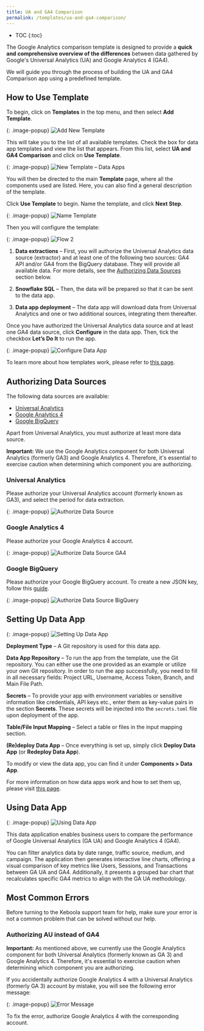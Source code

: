 ```yaml
---
title: UA and GA4 Comparison
permalink: /templates/ua-and-ga4-comparison/
---
```


* TOC
{:toc}

The Google Analytics comparison template is designed to provide a **quick and comprehensive overview of the differences** between data gathered 
by Google's Universal Analytics (UA) and Google Analytics 4 (GA4). 

We will guide you through the process of building the UA and GA4 Comparison app using a predefined template. 

## How to Use Template
To begin, click on **Templates** in the top menu, and then select **Add Template**.

{: .image-popup}
![Add New Template](/templates/ua-and-ga4-comparison/add-template.png)

This will take you to the list of all available templates. Check the box for data app templates and view the list that appears. 
From this list, select **UA and GA4 Comparison** and click on **Use Template**.

{: .image-popup}
![New Template – Data Apps](/templates/ua-and-ga4-comparison/new-template-data-apps.png)

You will then be directed to the main **Template** page, where all the components used are listed. Here, you can also find a general description of the template. 

Click **Use Template** to begin. Name the template, and click **Next Step**.

{: .image-popup}
![Name Template](/templates/ua-and-ga4-comparison/name-template.png)

Then you will configure the template:

{: .image-popup}
![Flow 2](/templates/ua-and-ga4-comparison/required-configurations2.png)

1. **Data extractions** – First, you will authorize the Universal Analytics data source (extractor) and at least one of the following two sources: GA4 API and/or GA4 from the BigQuery database. They will provide all available data. For more details, see the [Authorizing Data Sources](/templates/ua-and-ga4-comparison/#authorizing-data-sources) section below.

2. **Snowflake SQL** – Then, the data will be prepared so that it can be sent to the data app.

3. **Data app deployment** – The data app will download data from Universal Analytics and one or two additional sources, integrating them thereafter.

Once you have authorized the Universal Analytics data source and at least one GA4 data source, click **Configure** in the data app. Then, tick the checkbox 
**Let’s Do It** to run the app.

{: .image-popup}
![Configure Data App](/templates/ua-and-ga4-comparison/save-config.png)

To learn more about how templates work, please refer to [this page](https://help.keboola.com/templates/). 

## Authorizing Data Sources
The following data sources are available:

- [Universal Analytics](https://support.google.com/analytics/answer/2790010?hl=en)
- [Google Analytics 4](https://developers.google.com/analytics/devguides/collection/ga4)
- [Google BigQuery](https://cloud.google.com/bigquery/)

Apart from Universal Analytics, you must authorize at least more data source.

**Important:** We use the Google Analytics component for both Universal Analytics (formerly GA3) and Google Analytics 4. 
Therefore, it's essential to exercise caution when determining which component you are authorizing.

### Universal Analytics
Please authorize your Universal Analytics account (formerly known as GA3), and select the period for data extraction.

{: .image-popup}
![Authorize Data Source](/templates/ua-and-ga4-comparison/universal-analytics.png)

### Google Analytics 4
Please authorize your Google Analytics 4 account.

{: .image-popup}
![Authorize Data Source GA4](/templates/ua-and-ga4-comparison/ga4.png)

### Google BigQuery
Please authorize your Google BigQuery account. To create a new JSON key, follow this [guide](https://help.keboola.com/components/writers/database/bigquery/).

{: .image-popup}
![Authorize Data Source BigQuery](/templates/ua-and-ga4-comparison/bigquery.png)

## Setting Up Data App
{: .image-popup}
![Setting Up Data App](/templates/ua-and-ga4-comparison/configuring-app.png)

**Deployment Type** – A Git repository is used for this data app.

**Data App Repository** – To run the app from the template, use the Git repository. You can either use the one provided as an example 
or utilize your own Git repository. In order to run the app successfully, you need to fill in all necessary fields: Project URL, Username, Access Token, 
Branch, and Main File Path. 

**Secrets** – To provide your app with environment variables or sensitive information like credentials, API keys etc., enter them as key-value pairs 
in the section **Secrets**. These secrets will be injected into the `secrets.toml` file upon deployment of the app.

**Table/File Input Mapping** – Select a table or files in the input mapping section.

**(Re)deploy Data App** – Once everything is set up, simply click **Deploy Data App** (or **Redeploy Data App**).

To modify or view the data app, you can find it under **Components > Data App**. 

For more information on how data apps work and how to set them up, please visit [this page](https://help.keboola.com/components/data-apps/).

## Using Data App

{: .image-popup}
![Using Data App](/templates/ua-and-ga4-comparison/using-app.png)

This data application enables business users to compare the performance of Google Universal Analytics (GA UA) and Google Analytics 4 (GA4). 

You can filter analytics data by date range, traffic source, medium, and campaign. The application then generates interactive line charts, 
offering a visual comparison of key metrics like Users, Sessions, and Transactions between GA UA and GA4. Additionally, it presents a grouped bar chart 
that recalculates specific GA4 metrics to align with the GA UA methodology.

## Most Common Errors
Before turning to the Keboola support team for help, make sure your error is not a common problem that can be solved without our help.

### Authorizing AU instead of GA4
**Important:** As mentioned above, we currently use the Google Analytics component for both Universal Analytics (formerly known as GA 3) and Google Analytics 4. 
Therefore, it's essential to exercise caution when determining which component you are authorizing.

If you accidentally authorize Google Analytics 4 with a Universal Analytics (formerly GA 3) account by mistake, you will see the following error message:

{: .image-popup}
![Error Message](/templates/ua-and-ga4-comparison/job-error.png)

To fix the error, authorize Google Analytics 4 with the corresponding account.
